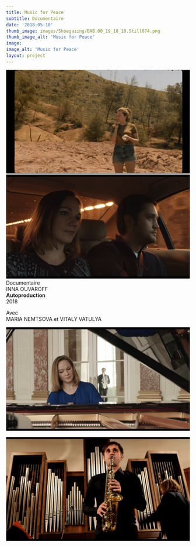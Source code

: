 ```yaml
---
title: Music for Peace
subtitle: Documentaire
date: '2018-05-10'
thumb_image: images/Shoegazing/BAB.00_19_18_10.Still074.png
thumb_image_alt: 'Music for Peace'
image:
image_alt: 'Music for Peace'
layout: project
---
```


![](/images/Shoegazing/BAB.00_19_18_10.Still074.png)
![](/images/MFP/mfp01.png)
<br>
Documentaire <br>
INNA OUVAROFF <br>
**Autoproduction** <br>
2018 <br>

Avec <br>
MARIA NEMTSOVA et VITALY VATULYA

![](/images/MFP/mfp02.png)

![](/images/MFP/mfp04.png)